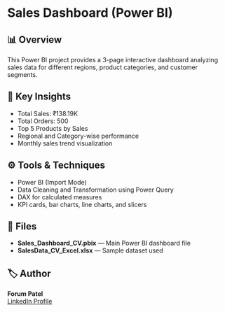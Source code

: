 # Sales Dashboard (Power BI)

## 📊 Overview
This Power BI project provides a 3-page interactive dashboard analyzing sales data for different regions, product categories, and customer segments.

## 🧠 Key Insights
- Total Sales: ₹138.19K  
- Total Orders: 500  
- Top 5 Products by Sales  
- Regional and Category-wise performance  
- Monthly sales trend visualization  

## ⚙️ Tools & Techniques
- Power BI (Import Mode)
- Data Cleaning and Transformation using Power Query
- DAX for calculated measures
- KPI cards, bar charts, line charts, and slicers

## 📁 Files
- **Sales_Dashboard_CV.pbix** — Main Power BI dashboard file  
- **SalesData_CV_Excel.xlsx** — Sample dataset used  

## 🏷️ Author
**Forum Patel**  
[LinkedIn Profile](https://www.linkedin.com/in/forum-patel-77b781312/)

